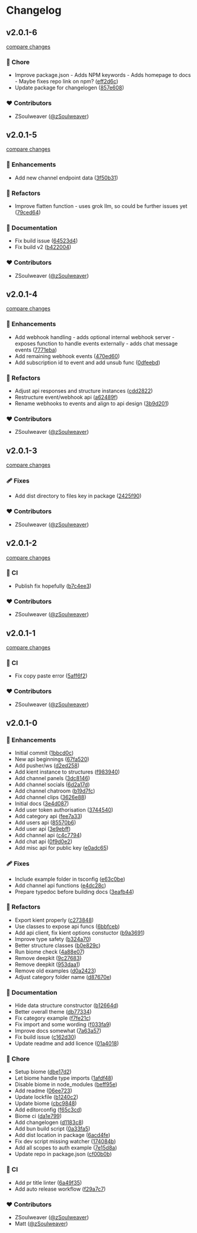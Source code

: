 # Changelog


## v2.0.1-6

[compare changes](https://github.com/zSoulweaver/kient/compare/v2.0.1-5...v2.0.1-6)

### 🏡 Chore

- Improve package.json - Adds NPM keywords - Adds homepage to docs - Maybe fixes repo link on npm? ([eff2d6c](https://github.com/zSoulweaver/kient/commit/eff2d6c))
- Update package for changelogen ([857e608](https://github.com/zSoulweaver/kient/commit/857e608))

### ❤️ Contributors

- ZSoulweaver ([@zSoulweaver](http://github.com/zSoulweaver))

## v2.0.1-5

[compare changes](https://github.com/zSoulweaver/kient/compare/v2.0.1-4...v2.0.1-5)

### 🚀 Enhancements

- Add new channel endpoint data ([3f50b31](https://github.com/zSoulweaver/kient/commit/3f50b31))

### 💅 Refactors

- Improve flatten function - uses grok llm, so could be further issues yet ([79ced64](https://github.com/zSoulweaver/kient/commit/79ced64))

### 📖 Documentation

- Fix build issue ([64523d4](https://github.com/zSoulweaver/kient/commit/64523d4))
- Fix build v2 ([b422004](https://github.com/zSoulweaver/kient/commit/b422004))

### ❤️ Contributors

- ZSoulweaver ([@zSoulweaver](http://github.com/zSoulweaver))

## v2.0.1-4

[compare changes](https://github.com/zSoulweaver/kient/compare/v2.0.1-3...v2.0.1-4)

### 🚀 Enhancements

- Add webhook handling - adds optional internal webhook server - exposes function to handle events externally - adds chat message events ([7771eba](https://github.com/zSoulweaver/kient/commit/7771eba))
- Add remaining webhook events ([470ed60](https://github.com/zSoulweaver/kient/commit/470ed60))
- Add subscription id to event and add unsub func ([0dfeebd](https://github.com/zSoulweaver/kient/commit/0dfeebd))

### 💅 Refactors

- Adjust api responses and structure instances ([cdd2822](https://github.com/zSoulweaver/kient/commit/cdd2822))
- Restructure event/webhook api ([a62489f](https://github.com/zSoulweaver/kient/commit/a62489f))
- Rename webhooks to events and align to api design ([3b9d201](https://github.com/zSoulweaver/kient/commit/3b9d201))

### ❤️ Contributors

- ZSoulweaver ([@zSoulweaver](http://github.com/zSoulweaver))

## v2.0.1-3

[compare changes](https://github.com/zSoulweaver/kient/compare/v2.0.1-2...v2.0.1-3)

### 🩹 Fixes

- Add dist directory to files key in package ([2425f90](https://github.com/zSoulweaver/kient/commit/2425f90))

### ❤️ Contributors

- ZSoulweaver ([@zSoulweaver](http://github.com/zSoulweaver))

## v2.0.1-2

[compare changes](https://github.com/zSoulweaver/kient/compare/v2.0.1-1...v2.0.1-2)

### 🤖 CI

- Publish fix hopefully ([b7c4ee3](https://github.com/zSoulweaver/kient/commit/b7c4ee3))

### ❤️ Contributors

- ZSoulweaver ([@zSoulweaver](http://github.com/zSoulweaver))

## v2.0.1-1

[compare changes](https://github.com/zSoulweaver/kient/compare/v2.0.1-0...v2.0.1-1)

### 🤖 CI

- Fix copy paste error ([5aff6f2](https://github.com/zSoulweaver/kient/commit/5aff6f2))

### ❤️ Contributors

- ZSoulweaver ([@zSoulweaver](http://github.com/zSoulweaver))

## v2.0.1-0


### 🚀 Enhancements

- Initial commit ([1bbcd0c](https://github.com/zSoulweaver/kient/commit/1bbcd0c))
- New api beginnings ([67fa520](https://github.com/zSoulweaver/kient/commit/67fa520))
- Add pusher/ws ([d2ed258](https://github.com/zSoulweaver/kient/commit/d2ed258))
- Add kient instance to structures ([f983940](https://github.com/zSoulweaver/kient/commit/f983940))
- Add channel panels ([3dc8146](https://github.com/zSoulweaver/kient/commit/3dc8146))
- Add channel socials ([6d2a17d](https://github.com/zSoulweaver/kient/commit/6d2a17d))
- Add channel chatroom ([b19d7fc](https://github.com/zSoulweaver/kient/commit/b19d7fc))
- Add channel clips ([3626e88](https://github.com/zSoulweaver/kient/commit/3626e88))
- Initial docs ([3e4d087](https://github.com/zSoulweaver/kient/commit/3e4d087))
- Add user token authorisation ([3744540](https://github.com/zSoulweaver/kient/commit/3744540))
- Add category api ([fee7a33](https://github.com/zSoulweaver/kient/commit/fee7a33))
- Add users api ([85570b6](https://github.com/zSoulweaver/kient/commit/85570b6))
- Add user api ([3e9ebff](https://github.com/zSoulweaver/kient/commit/3e9ebff))
- Add channel api ([c4c7794](https://github.com/zSoulweaver/kient/commit/c4c7794))
- Add chat api ([0f9d0e2](https://github.com/zSoulweaver/kient/commit/0f9d0e2))
- Add misc api for public key ([e0adc65](https://github.com/zSoulweaver/kient/commit/e0adc65))

### 🩹 Fixes

- Include example folder in tsconfig ([e63c0be](https://github.com/zSoulweaver/kient/commit/e63c0be))
- Add channel api functions ([e4dc28c](https://github.com/zSoulweaver/kient/commit/e4dc28c))
- Prepare typedoc before building docs ([3eafb44](https://github.com/zSoulweaver/kient/commit/3eafb44))

### 💅 Refactors

- Export kient properly ([c273848](https://github.com/zSoulweaver/kient/commit/c273848))
- Use classes to expose api funcs ([6bbfceb](https://github.com/zSoulweaver/kient/commit/6bbfceb))
- Add api client, fix kient options constuctor ([b9a3691](https://github.com/zSoulweaver/kient/commit/b9a3691))
- Improve type safety ([b324a70](https://github.com/zSoulweaver/kient/commit/b324a70))
- Better structure classes ([b0e829c](https://github.com/zSoulweaver/kient/commit/b0e829c))
- Run biome check ([4a88e07](https://github.com/zSoulweaver/kient/commit/4a88e07))
- Remove deepkit ([9c27683](https://github.com/zSoulweaver/kient/commit/9c27683))
- Remove deepkit ([953daa1](https://github.com/zSoulweaver/kient/commit/953daa1))
- Remove old examples ([d0a2423](https://github.com/zSoulweaver/kient/commit/d0a2423))
- Adjust category folder name ([d87670e](https://github.com/zSoulweaver/kient/commit/d87670e))

### 📖 Documentation

- Hide data structure constructor ([b12664d](https://github.com/zSoulweaver/kient/commit/b12664d))
- Better overall theme ([db77334](https://github.com/zSoulweaver/kient/commit/db77334))
- Fix category example ([f7fe21c](https://github.com/zSoulweaver/kient/commit/f7fe21c))
- Fix import and some wording ([f033fa9](https://github.com/zSoulweaver/kient/commit/f033fa9))
- Improve docs somewhat ([7a63a57](https://github.com/zSoulweaver/kient/commit/7a63a57))
- Fix build issue ([c162d30](https://github.com/zSoulweaver/kient/commit/c162d30))
- Update readme and add licence ([01a4018](https://github.com/zSoulweaver/kient/commit/01a4018))

### 🏡 Chore

- Setup biome ([dbe17d2](https://github.com/zSoulweaver/kient/commit/dbe17d2))
- Let biome handle type imports ([1afdf48](https://github.com/zSoulweaver/kient/commit/1afdf48))
- Disable biome in node_modules ([beff95e](https://github.com/zSoulweaver/kient/commit/beff95e))
- Add readme ([06ee723](https://github.com/zSoulweaver/kient/commit/06ee723))
- Update lockfile ([b1240c2](https://github.com/zSoulweaver/kient/commit/b1240c2))
- Update biome ([cbc9848](https://github.com/zSoulweaver/kient/commit/cbc9848))
- Add editorconfig ([f65c3cd](https://github.com/zSoulweaver/kient/commit/f65c3cd))
- Biome ci ([da1e799](https://github.com/zSoulweaver/kient/commit/da1e799))
- Add changelogen ([d1183c8](https://github.com/zSoulweaver/kient/commit/d1183c8))
- Add bun build script ([0a33fa5](https://github.com/zSoulweaver/kient/commit/0a33fa5))
- Add dist location in package ([6acd4fe](https://github.com/zSoulweaver/kient/commit/6acd4fe))
- Fix dev script missing watcher ([174084b](https://github.com/zSoulweaver/kient/commit/174084b))
- Add all scopes to auth example ([7e15d8a](https://github.com/zSoulweaver/kient/commit/7e15d8a))
- Update repo in package.json ([cf00b0b](https://github.com/zSoulweaver/kient/commit/cf00b0b))

### 🤖 CI

- Add pr title linter ([6a49f35](https://github.com/zSoulweaver/kient/commit/6a49f35))
- Add auto release workflow ([f29a7c7](https://github.com/zSoulweaver/kient/commit/f29a7c7))

### ❤️ Contributors

- ZSoulweaver ([@zSoulweaver](http://github.com/zSoulweaver))
- Matt ([@zSoulweaver](http://github.com/zSoulweaver))

